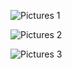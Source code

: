 ![Pictures 1](https://github.com/iamverysimp1e/Public-Dot-Files/blob/main/ScreenShots/2.png)


![Pictures 2](https://github.com/iamverysimp1e/Public-Dot-Files/blob/main/ScreenShots/3.png)


![Pictures 3](https://github.com/iamverysimp1e/Public-Dot-Files/blob/main/ScreenShots/4.png)


